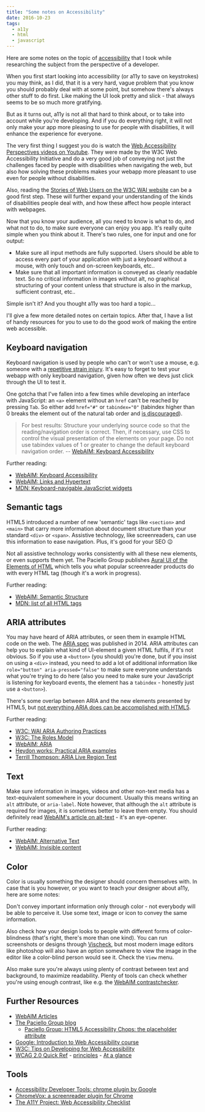 ```yaml
---
title: "Some notes on Accessibility"
date: 2016-10-23
tags:
  - a11y
  - html
  - javascript
---
```


Here are some notes on the topic of
[accessibility](https://en.wikipedia.orgAccessibility) that I took
while researching the subject from the perspective of a developer.

When you first start looking into accessibility (or a11y to save on
keystrokes) you may think, as I did, that it is a very hard, vague
problem that you know you should probably deal with at some point, but
somehow there's always other stuff to do first. Like making the UI look
pretty and slick - that always seems to be so much more gratifying.

But as it turns out, a11y is not all that hard to think about, or to
take into account while you're developing. And if you do everything
right, it will not only make your app more pleasing to use for people
with disabilities, it will enhance the experience for everyone.

The very first thing I suggest you do is watch the
[Web Accessibility Perspectives videos on Youtube](https://www.youtube.com/playlist?list=PLhDEeYUfW02QndusXXtQtuMbMYhK7TMBT).
They were made by the W3C Web Accessibility Initiative and do a very
good job of conveying not just the challenges faced by people with
disabilities when navigating the web, but also how solving these
problems makes your webapp more pleasant to use even for people without
disabilities.

Also, reading the
[Stories of Web Users on the W3C WAI website](https://www.w3.org/WAI/intro/people-use-web/stories)
can be a good first step. These will further expand your understanding
of the kinds of disabilities people deal with, and how these affect how
people interact with webpages.

Now that you know your audience, all you need to know is what to do, and
what not to do, to make sure everyone can enjoy you app. It's really
quite simple when you think about it. There's two rules, one for input
and one for output:

* Make sure all input methods are fully supported. Users should be able
  to access every part of your application with just a keyboard without
  a mouse, with only touch and on-screen keyboards, etc..
* Make sure that all important information is conveyed as clearly
  readable text. So no critical information in images without alt, no
  graphical structuring of your content unless that structure is also in
  the markup, sufficient contrast, etc..

Simple isn't it? And you thought a11y was too hard a topic...

I'll give a few more detailed notes on certain topics. After that, I
have a list of handy resources for you to use to do the good work of
making the entire web accessible.

## Keyboard navigation

Keyboard navigation is used by people who can't or won't use a mouse,
e.g. someone with a
[repetitive strain injury](https://en.wikipedia.org/wiki/Repetitive_strain_injury).
It's easy to forget to test your webapp with only keyboard navigation,
given how often we devs just click through the UI to test it.

One gotcha that I've fallen into a few times while developing an
interface with JavaScript: an `<a>` element without an `href` can't be
reached by pressing `Tab`. So either add `href="#"` or `tabindex="0"`
(tabindex higher than 0 breaks the element out of the natural tab order
and [is discouraged](http://webaim.org/techniques/keyboard/)).

> For best results: 
> Structure your underlying source code so that the reading/navigation
> order is correct. 
> Then, if necessary, use CSS to control the visual presentation of the
> elements on your page. 
> Do not use tabindex values of 1 or greater to change the default
> keyboard navigation order. 
>   -- [WebAIM: Keyboard Accessibility](http://webaim.org/techniques/keyboard/)

Further reading:

* [WebAIM: Keyboard Accessibility](http://webaim.org/techniques/keyboard/)
* [WebAIM: Links and Hypertext](http://webaim.org/techniques/hypertext/)
* [MDN: Keyboard-navigable JavaScript widgets](https://developer.mozilla.org/en-US/docs/Web/Accessibility/Keyboard-navigable_JavaScript_widgets)

## Semantic tags

HTML5 introduced a number of new 'semantic' tags like `<section>` and
`<main>` that carry more information about document structure than your
standard `<div>` or `<span>`. Assistive technology, like screenreaders,
can use this information to ease navigation. Plus, it's good for your
SEO :wink:

Not all assistive technology works consistently with all these new
elements, or even supports them yet. The Paciello Group publishes
[Aural UI of the Elements of HTML](https://thepaciellogroup.github.io/AT-browser-tests/)
which tells you what popular screenreader products do with every HTML tag
(though it's a work in progress).

Further reading:

 * [WebAIM: Semantic Structure](http://webaim.org/techniques/semanticstructure/)
 * [MDN: list of all HTML tags](https://developer.mozilla.org/en-US/docs/Web/HTML/Element)

## ARIA attributes

You may have heard of ARIA attributes, or seen them in example HTML code
on the web. The [ARIA spec](https://www.w3.org/TR/wai-aria/) was
published in 2014. ARIA attributes can help you to explain what kind of
UI-element a given HTML fulfils, if it's not obvious. So if you use a
`<button>` (you should) you're done, but if you insist on using a
`<div>` instead, you need to add a lot of additional information like
`role="button" aria-pressed="false"` to make sure everyone understands
what you're trying to do here (also you need to make sure your
JavaScript is listening for keyboard events, the element has a
`tabindex` - honestly just use a `<button>`).

There's some overlap between ARIA and the new elements presented by HTML5, but
[not everything ARIA does can be accomplished with HTML5](https://www.paciellogroup.com/blog/2010/04/html5-and-the-myth-of-wai-aria-redundance/).

Further reading:

 * [W3C: WAI ARIA Authoring Practices](https://www.w3.org/TR/wai-aria-practices/)
 * [W3C: The Roles Model](https://www.w3.org/TR/wai-aria/roles)
 * [WebAIM: ARIA](http://webaim.org/techniques/aria/)
 * [Heydon works: Practical ARIA examples](http://heydonworks.com/practical_aria_examples/)
 * [Terrill Thompson: ARIA Live Region Test](http://terrillthompson.com/tests/aria/live-scores.html)

## Text

Make sure information in images, videos and other non-text media has a
text-equivalent somewhere in your document. Usually this means writing
an `alt` attribute, or `aria-label`. Note however, that although the
`alt` attribute is required for images, it is sometimes better to leave
them empty. You should definitely read
[WebAIM's article on alt-text](http://webaim.org/techniques/alttext/) -
it's an eye-opener.

Further reading:

 * [WebAIM: Alternative Text](http://webaim.org/techniques/alttext/)
 * [WebAIM: Invisible content](http://webaim.org/techniques/css/invisiblecontent/)

## Color

Color is usually something the designer should concern themselves with.
In case that is you however, or you want to teach your designer about
a11y, here are some notes:

Don't convey important information only through color - not everybody
will be able to perceive it. Use some text, image or icon to convey the
same information.

Also check how your design looks to people with different forms of
color-blindness (that's right, there's more than one kind). You can
run screenshots or designs through
[Vischeck](http://www.vischeck.com/downloads/), but most modern image
editors like photoshop will also have an option somewhere to view the
image in the editor like a color-blind person would see it. Check the
`View` menu.

Also make sure you're always using plenty of contrast between text and
background, to maximize readability. Plenty of tools can check whether
you're using enough contrast, like e.g. the
[WebAIM contrastchecker](http://webaim.org/resources/contrastchecker/).

## Further Resources

 * [WebAIM Articles](http://webaim.org/articles/)
 * [The Paciello Group blog](https://www.paciellogroup.com/blog/archive/)
   * [Paciello Group: HTML5 Accessibility Chops: the placeholder attribute](https://www.paciellogroup.com/blog/2011/02/html5-accessibility-chops-the-placeholder-attribute/)
 * [Google: Introduction to Web Accessibility course](https://webaccessibility.withgoogle.com/course)
 * [W3C: Tips on Developing for Web Accessibility](https://www.w3.org/WAI/gettingstarted/tips/developing.html)
 * [WCAG 2.0 Quick Ref](https://www.w3.org/WAI/WCAG20/quickref/) - [principles](https://www.w3.org/WAI/intro/people-use-web/principles) - [At a glance](https://www.w3.org/WAI/WCAG20/glance/)

## Tools
 * [Accessibility Developer Tools: chrome plugin by Google](https://chrome.google.com/webstore/detail/accessibility-developer-t/fpkknkljclfencbdbgkenhalefipecmb)
 * [ChromeVox: a screenreader plugin for Chrome](https://chrome.google.com/webstore/detail/chromevox/kgejglhpjiefppelpmljglcjbhoiplfn)
 * [The A11Y Project: Web Accessibility Checklist](http://a11yproject.com/checklist.html)
